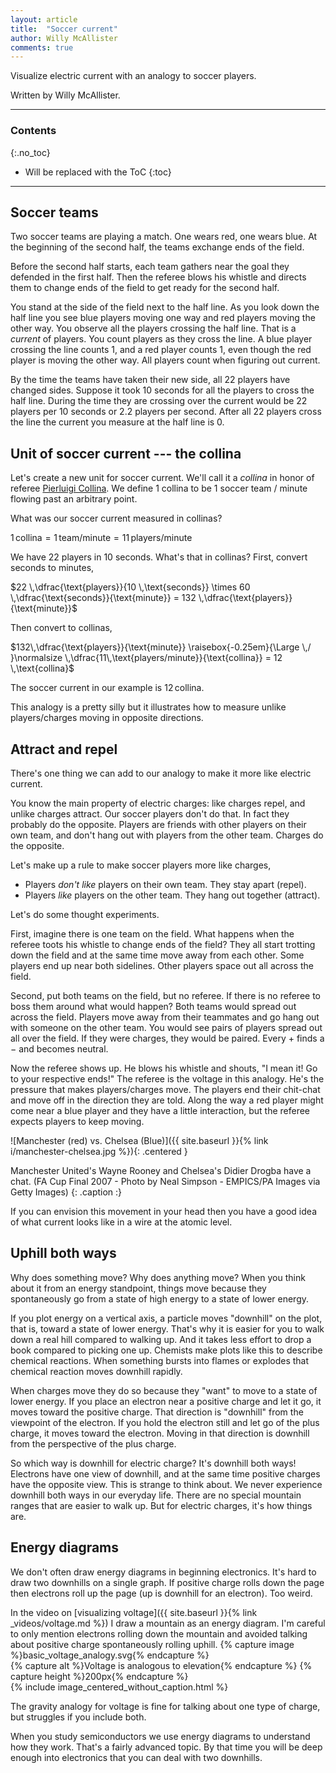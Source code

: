 ```yaml
---
layout: article
title:  "Soccer current"
author: Willy McAllister
comments: true
---
```


Visualize electric current with an analogy to soccer players.

Written by Willy McAllister.

----

### Contents
{:.no_toc}

* Will be replaced with the ToC
{:toc}

----

## Soccer teams

Two soccer teams are playing a match. One wears red, one wears blue. At the beginning of the second half, the teams exchange ends of the field.

Before the second half starts, each team gathers near the goal they defended in the first half. Then the referee blows his whistle and directs them to change ends of the field to get ready for the second half. 

You stand at the side of the field next to the half line. As you look down the half line you see blue players moving one way and red players moving the other way. You observe all the players crossing the half line. That is a *current* of players. You count players as they cross the line. A blue player crossing the line counts 1, and a red player counts 1, even though the red player is moving the other way. All players count when figuring out current. 

By the time the teams have taken their new side, all 22 players have changed sides. Suppose it took 10 seconds for all the players to cross the half line. During the time they are crossing over the current would be 22 players per 10 seconds or 2.2 players per second. After all 22 players cross the line the current you measure at the half line is 0. 

## Unit of soccer current --- the collina

Let's create a new unit for soccer current. We'll call it a *collina* in honor of referee [Pierluigi Collina](https://en.wikipedia.org/wiki/Pierluigi_Collina). We define 1 collina to be 1 soccer team / minute flowing past an arbitrary point. 

What was our soccer current measured in collinas? 

$1\,\text{collina} = 1 \,\text{team/minute} = 11 \,\text{players/minute}$

We have $22$ players in $10$ seconds. What's that in $\text{collinas}$? First, convert seconds to minutes,

$22 \,\dfrac{\text{players}}{10 \,\text{seconds}} \times 60 \,\dfrac{\text{seconds}}{\text{minute}} = 132 \,\dfrac{\text{players}}{\text{minute}}$

Then convert to collinas,

$132\,\dfrac{\text{players}}{\text{minute}} \raisebox{-0.25em}{\Large \,/ }\normalsize \,\dfrac{11\,\text{players/minute}}{\text{collina}} = 12 \,\text{collina}$

The soccer current in our example is $12 \,\text{collina}$.

This analogy is a pretty silly but it illustrates how to measure unlike players/charges moving in opposite directions.

## Attract and repel

There's one thing we can add to our analogy to make it more like electric current. 

You know the main property of electric charges: like charges repel, and unlike charges attract. Our soccer players don't do that. In fact they probably do the opposite. Players are friends with other players on their own team, and don't hang out with players from the other team. Charges do the opposite.

Let's make up a rule to make soccer players more like charges,

* Players *don't like* players on their own team. They stay apart (repel). 
* Players *like* players on the other team. They hang out together (attract).

Let's do some thought experiments.

First, imagine there is one team on the field. What happens when the referee toots his whistle to change ends of the field? They all start trotting down the field and at the same time move away from each other. Some players end up near both sidelines. Other players space out all across the field. 

Second, put both teams on the field, but no referee. If there is no referee to boss them around what would happen? Both teams would spread out across the field. Players move away from their teammates and go hang out with someone on the other team. You would see pairs of players spread out all over the field. If they were charges, they would be paired. Every $+$ finds a $-$ and becomes neutral.

Now the referee shows up. He blows his whistle and shouts, "I mean it! Go to your respective ends!" The referee is the voltage in this analogy. He's the pressure that makes players/charges move. The players end their chit-chat and move off in the direction they are told. Along the way a red player might come near a blue player and they have a little interaction, but the referee expects players to keep moving. 

![Manchester (red) vs. Chelsea (Blue)]({{ site.baseurl }}{% link i/manchester-chelsea.jpg %}){: .centered }

Manchester United's Wayne Rooney and Chelsea's Didier Drogba have a chat. (FA Cup Final 2007 - Photo by Neal Simpson - EMPICS/PA Images via Getty Images)
{: .caption :}

If you can envision this movement in your head then you have a good idea of what current looks like in a wire at the atomic level.

## Uphill both ways

Why does something move? Why does anything move? When you think about it from an energy standpoint, things move because they spontaneously go from a state of high energy to a state of lower energy. 

If you plot energy on a vertical axis, a particle moves "downhill" on the plot, that is, toward a state of lower energy. That's why it is easier for you to walk down a real hill compared to walking up. And it takes less effort to drop a book compared to picking one up. Chemists make plots like this to describe chemical reactions. When something bursts into flames or explodes that chemical reaction moves downhill rapidly.

When charges move they do so because they "want" to move to a state of lower energy. If you place an electron near a positive charge and let it go, it moves toward the positive charge. That direction is "downhill" from the viewpoint of the electron. If you hold the electron still and let go of the plus charge, it moves toward the electron. Moving in that direction is downhill from the perspective of the plus charge. 

So which way is downhill for electric charge? It's downhill both ways! Electrons have one view of downhill, and at the same time positive charges have the opposite view. This is strange to think about. We never experience downhill both ways in our everyday life. There are no special mountain ranges that are easier to walk up. But for electric charges, it's how things are. 

## Energy diagrams

We don't often draw energy diagrams in beginning electronics. It's hard to draw two downhills on a single graph. If positive charge rolls down the page then electrons roll up the page (up is downhill for an electron). Too weird. 

In the video on [visualizing voltage]({{ site.baseurl }}{% link _videos/voltage.md %}) I draw a mountain as an energy diagram. I'm careful to only mention electrons rolling down the mountain and avoided talking about positive charge spontaneously rolling uphill. 
{% capture image %}basic_voltage_analogy.svg{% endcapture %}  
{% capture alt %}Voltage is analogous to elevation{% endcapture %}
{% capture height %}200px{% endcapture %}  
{% include image_centered_without_caption.html %}

The gravity analogy for voltage is fine for talking about one type of charge, but struggles if you include both.

When you study semiconductors we use energy diagrams to understand how they work. That's a fairly advanced topic. By that time you will be deep enough into electronics that you can deal with two downhills. 
